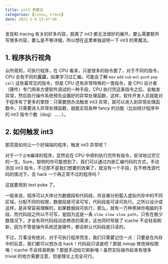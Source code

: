 ```yaml
---
title: int3 黑魔法
categories: [linux, trace]
date: 2022-1-9 13:47:40
---
```


发现和 tracing 有关的好多内容，脱离了 int3 都无法很好的展开。要么需要额外写很多内容，要么是不够详细，所以想在这里单独说明一下 int3 的黑魔法。

## 1. 程序执行视角

众所周知，可执行程序，在 CPU 看来，只是很多的指令罢了，对于不同的指令，CPU 会有不同的**反应**，如果学习过汇编，可能会了解 `mov` `add` `sub` `mul` `push` `pop` `call` 这些最常见的指令，但是 CPU 还有非常特殊的一类指令，是 CPU 设计者（硬件）专门用来方便软件调试的一种手段，CPU 执行完这条指令之后，会触发异常，然后执行操作系统预先设置好的异常处理函数，这样，软件开发人员就能对于程序有了更多的掌控：只需要想办法触发 int3 异常，就可以进入到异常处理函数中，只需要进入异常处理函数，就能实现各种 fancy 的功能（比如统计程序中的 int3 指令个数（dog）......）。

## 2. 如何触发 int3

那究竟如何让一个好端端的程序，触发 int3 异常呢？

对于一个`正常`编译的程序，显然会在 CPU 中顺利执行完所有指令，安详地过完它的一生。Sure，聪明的你可能想到了，我们可以通过内嵌汇编代码的方式，手动添加 int3 指令，不过那不是我们想要的效果了，就没有一个手段，在不修改源代码的情况下，去 hack 一个再正常不过的程序吗？

这就要用到 text poke 了。

一般来说，程序可以大体分为数据段和代码段，并且被分别载入虚拟内存中的不同区域，分配不同的权限，数据段是可读可写，代码段是可读可执行。之所以设计成这样，是非常容易理解的，如果数据段可执行，那么，就有一万种黑掉你电脑的手段，而代码段之所以不可写，是因为这是一条 `slow slow slow path`，只有在极少数情况下，才会有将代码段动态修改的需求，这也同时导致了 icache 不会轻易刷新，因为不管是操作系统还是硬件，都会默认代码段是只读的。

不过，万事没有绝对，对于可执行程序而言，我们只需要记住一点：只要是在内存中的玩意，我们都可以想办法 hack！代码段只读是吧？那就 mmap 修改掉权限咯！icache 不会轻易刷新？那就手动给它刷新咯！虽然实际操作起来有很多 trivial 的地方需要注意，但是理论上完全可行。
